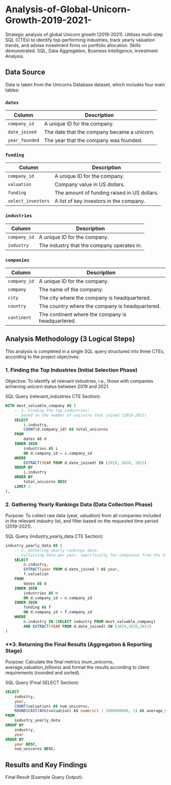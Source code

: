 # Analysis-of-Global-Unicorn-Growth-2019-2021-
Strategic analysis of global Unicorn growth (2019-2021). Utilizes multi-step SQL (CTEs) to identify top-performing industries, track yearly valuation trends, and advise investment firms on portfolio allocation. Skills demonstrated: SQL, Data Aggregation, Business Intelligence, Investment Analysis.
## **Data Source**
Data is taken from the Unicorns Database dataset, which includes four main tables:
### `dates`
| Column       | Description                                  |
|------------- |--------------------------------------------- |
| `company_id`   | A unique ID for the company.                 |
| `date_joined` | The date that the company became a unicorn.  |
| `year_founded` | The year that the company was founded.       |

### `funding`
| Column           | Description                                  |
|----------------- |--------------------------------------------- |
| `company_id`       | A unique ID for the company.                 |
| `valuation`        | Company value in US dollars.                 |
| `funding`          | The amount of funding raised in US dollars.  |
| `select_investors` | A list of key investors in the company.      |

### `industries`
| Column       | Description                                  |
|------------- |--------------------------------------------- |
| `company_id`   | A unique ID for the company.                 |
| `industry`     | The industry that the company operates in.   |

### `companies`
| Column       | Description                                       |
|------------- |-------------------------------------------------- |
| `company_id`   | A unique ID for the company.                      |
| `company`      | The name of the company.                          |
| `city`         | The city where the company is headquartered.      |
| `country`      | The country where the company is headquartered.   |
| `continent`    | The continent where the company is headquartered. |

## **Analysis Methodology (3 Logical Steps)**
This analysis is completed in a single SQL query structured into three CTEs, according to the project objectives:

### 1. Finding the Top Industries (Initial Selection Phase)
Objective: To identify all relevant industries, i.e., those with companies achieving unicorn status between 2019 and 2021.

SQL Query (relevant_industries CTE Section):
```sql
WITH most_valuable_company AS (
	-- 1. Finding the top industries:
	-- based on the number of unicorns that joined (2019-2021)
	SELECT 
		i.industry,
	    COUNT(d.company_id) AS total_unicorns
	FROM 
		dates AS d
	INNER JOIN 
		industries AS i
		ON d.company_id = i.company_id
	WHERE 
		EXTRACT(YEAR FROM d.date_joined) IN (2019, 2020, 2021)
	GROUP BY 
		i.industry
	ORDER BY 
		total_unicorns DESC
	LIMIT 3
),
```
### **2. Gathering Yearly Rankings Data (Data Collection Phase)**
Purpose: To collect raw data (year, valuation) from all companies included in the relevant industry list, and filter based on the requested time period (2019-2021).

SQL Query (industry_yearly_data CTE Section):
```sql
industry_yearly_data AS (
	-- 2. Gathering yearly rankings data:
	-- Collecting data per year, specifically for companies from the top 3 industries
	SELECT 
		n.industry,
		EXTRACT(year FROM d.date_joined ) AS year,
		f.valuation
	FROM 
		dates AS d
	INNER JOIN 
		industries AS n
		ON d.company_id = n.company_id
	INNER JOIN 
		funding AS f
		ON d.company_id = f.company_id
	WHERE
		n.industry IN (SELECT industry FROM most_valuable_company)
		AND EXTRACT(YEAR FROM d.date_joined) IN (2019,2020,2021)
)
```
### **3. Returning the Final Results (Aggregation & Reporting Stage)
Purpose: Calculate the final metrics (num_unicorns, average_valuation_billions) and format the results according to client requirements (rounded and sorted).

SQL Query (Final SELECT Section):
```sql
SELECT 
	industry,
	year,
	COUNT(valuation) AS num_unicorns,
	ROUND(CAST(AVG(valuation) AS numeric) / 1000000000, 2) AS average_valuation_billions
FROM 
	industry_yearly_data
GROUP BY
	industry,
	year
ORDER BY
	year DESC,
	num_unicorns DESC;
  ```
## **Results and Key Findings**
Final Result (Example Query Output):
